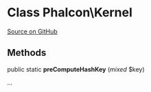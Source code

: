 # Class **Phalcon\\Kernel**

<a href="https://github.com/phalcon/cphalcon/blob/master/phalcon/kernel.zep" class="btn btn-default btn-sm">Source on GitHub</a>

## Methods
public static  **preComputeHashKey** (*mixed* $key)

...

